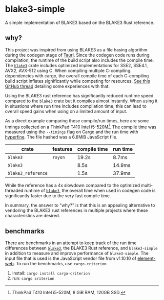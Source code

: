 # blake3-simple

A simple implementation of BLAKE3 based on the BLAKE3 Rust reference.

## why?

This project was inspired from using BLAKE3 as a file hasing algorithm during
the codegen stage of [Tauri](https://github.com/tauri-apps/tauri/). Since the
codegen code runs during compilation, the runtime of the build script also
includes the compile time. The [`blake3`]
crate includes optimized implementations for SSE2, SSE4.1, AVX2, AVX-512 using
C. When compiling multiple C-compiling dependencies with cargo, the overall
compile time of each C-compiling build script inflates significantly while
competing for resources. [See this GitHub thread] detailing some experiences
with that.

Using the BLAKE3 rust reference has significantly reduced runtime speed
compared to the [`blake3`] crate but it compiles almost instantly. When using
it in situations where run time includes compilation time, this can lead to
overall speed gains when using on a limited amount of input.

As a direct example comparing these compile/run times, here are some timings
collected on a ThinkPad T410 Intel i5-520M[^1]. The compile time was measured
using the `--timings` flag on Cargo and the run time with [hyperfine]. The file
hashed was a 6.8MiB JavaScript file.

| crate | features | compile time | run time |
| --- | --- | --- | --- |
| `blake3` | `rayon` | 19.2s | 8.7ms |
| `blake3` | | 8.5s | 14.9ms |
| `blake3_reference` | | 1.5s | 37.9ms |

[^1]: ThinkPad T410 Intel i5-520M, 8 GiB RAM, 120GB SSD.

While the reference has a 4x slowdown compared to the optimized multi-threaded
runtime of [`blake3`], the overall time when used in codegen code is
significantly faster due to the very fast compile time.

In summary, the answer to "why?" is that this is an appealing alternative to
vendoring the BLAKE3 rust references in multiple projects where these
characteristics are desired.

## benchmarks

There are benchmarks in an attempt to keep track of the run time differences
between [`blake3`], the BLAKE3 Rust reference, and `blake3-simple` in addition
to measure and improve performance of `blake3-simple`. The input file that is
used is the JavaScript vendor file from v1.10.10 of [element-web]. To run the
benchmarks, use `cargo-criterion`.

1. install: `cargo install cargo-criterion`
2. run: `cargo criterion`

[`blake3`]: https://crates.io/crates/blake3
[See this GitHub thread]: https://github.com/BLAKE3-team/BLAKE3/pull/228
[hyperfine]: https://github.com/sharkdp/hyperfine
[element-web]: https://github.com/vector-im/element-web
